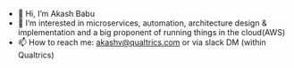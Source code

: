 - 👋 Hi, I’m Akash Babu
- 👀 I’m interested in microservices, automation, architecture design & implementation and a big proponent of running things in the cloud(AWS)
- 📫 How to reach me: akashv@qualtrics.com or via slack DM (within Qualtrics)

<!---
akashbabu91/akashbabu91 is a ✨ special ✨ repository because its `README.md` (this file) appears on your GitHub profile.
You can click the Preview link to take a look at your changes.
--->
